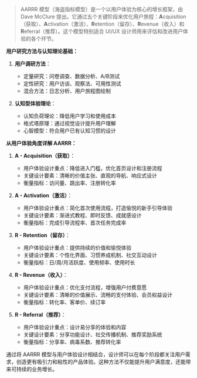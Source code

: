 > AARRR 模型（海盗指标模型）是一个以用户体验为核心的增长框架，由 Dave McClure 提出。它通过五个关键阶段来优化用户旅程：**A**cquisition（获取）、**A**ctivation（激活）、**R**etention（留存）、**R**evenue（收入）和**R**eferral（推荐）。这个模型特别适合 UI/UX 设计师用来评估和改进用户体验的各个环节。

**用户研究方法与认知理论基础：**

1. **用户调研方法**：
   - 定量研究：问卷调查、数据分析、A/B测试
   - 定性研究：用户访谈、观察法、可用性测试
   - 混合方法：日志分析、用户旅程图绘制

2. **认知型体验理论**：
   - 认知负荷理论：降低用户学习和使用成本
   - 格式塔原理：通过视觉设计提升用户理解
   - 心智模型：符合用户已有认知习惯的设计

**从用户体验角度详解 AARRR：**

1. **A - Acquisition（获取）**：
   - 用户体验设计重点：降低进入门槛，优化首页设计和注册流程
   - 关键设计要素：清晰的价值主张、直观的导航、响应式设计
   - 衡量指标：访问量、跳出率、注册转化率

2. **A - Activation（激活）**：
   - 用户体验设计重点：简化首次使用流程，打造愉悦的新手引导体验
   - 关键设计要素：渐进式教程、即时反馈、成就感设计
   - 衡量指标：完成引导流程率、首次任务完成率

3. **R - Retention（留存）**：
   - 用户体验设计重点：提供持续的价值和愉悦体验
   - 关键设计要素：个性化界面、习惯养成机制、社交互动设计
   - 衡量指标：日/周/月活跃度、使用频率、使用时长

4. **R - Revenue（收入）**：
   - 用户体验设计重点：优化支付流程，增强用户付费意愿
   - 关键设计要素：清晰的价值展示、流畅的支付体验、会员权益设计
   - 衡量指标：转化率、客单价、续订率

5. **R - Referral（推荐）**：
   - 用户体验设计重点：设计易分享的体验和内容
   - 关键设计要素：分享功能设计、社交传播机制、推荐奖励系统
   - 衡量指标：分享率、病毒系数、推荐转化率

通过将 AARRR 模型与用户体验设计相结合，设计师可以在每个阶段都关注用户需求，创造更有吸引力和粘性的产品体验。这种方法不仅能提升用户满意度，还能带来可持续的业务增长。

